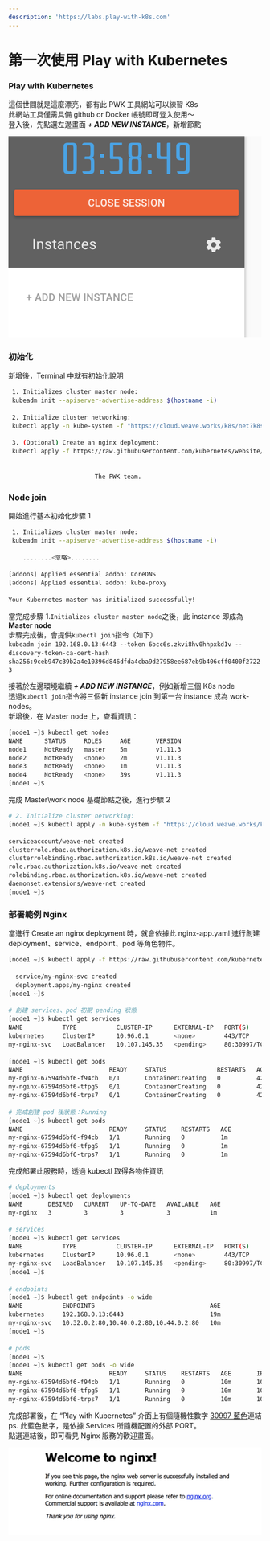 ```yaml
---
description: 'https://labs.play-with-k8s.com'
---
```


# 第一次使用 Play with Kubernetes

### Play with Kubernetes

這個世間就是這麼漂亮，都有此 PWK 工具網站可以練習 K8s  
此網站工具僅需具備 github or Docker 帳號即可登入使用～  
登入後，先點選左邊畫面 _**+ ADD NEW INSTANCE**_，新增節點

![&#xFF0B;ADD NEW INSTANCE](.gitbook/assets/image-1.png)

### 初始化

新增後，Terminal 中就有初始化說明

```bash
 1. Initializes cluster master node:
 kubeadm init --apiserver-advertise-address $(hostname -i)

 2. Initialize cluster networking:
 kubectl apply -n kube-system -f "https://cloud.weave.works/k8s/net?k8s-version=$(kubectl version | base64 |tr -d '\n')"

 3. (Optional) Create an nginx deployment:
 kubectl apply -f https://raw.githubusercontent.com/kubernetes/website/master/content/en/examples/application/nginx-app.yaml


                        The PWK team.
```

### Node join

開始進行基本初始化步驟 1

```bash
 1. Initializes cluster master node:
 kubeadm init --apiserver-advertise-address $(hostname -i)
 
    ........<忽略>........

[addons] Applied essential addon: CoreDNS
[addons] Applied essential addon: kube-proxy

Your Kubernetes master has initialized successfully!

```

當完成步驟 1.`Initializes cluster master node`之後，此 instance 即成為 **Master node**  
步驟完成後，會提供`kubectl join`指令（如下）  
`kubeadm join 192.168.0.13:6443 --token 6bcc6s.zkvi8hv0hhpxkd1v --discovery-token-ca-cert-hash sha256:9ceb947c39b2a4e10396d846dfda4cba9d27958ee687eb9b406cff0400f27223`  
  
接著於左邊環境繼續 _**+ ADD NEW INSTANCE**_，例如新增三個 K8s node  
透過`kubectl join`指令將三個新 instance join 到第一台 instance 成為 work-nodes。  
新增後，在 Master node 上，查看資訊：

```bash
[node1 ~]$ kubectl get nodes
NAME      STATUS     ROLES     AGE       VERSION
node1     NotReady   master    5m        v1.11.3
node2     NotReady   <none>    2m        v1.11.3
node3     NotReady   <none>    1m        v1.11.3
node4     NotReady   <none>    39s       v1.11.3
[node1 ~]$
```

完成 Master\work node 基礎節點之後，進行步驟 2

```bash
# 2. Initialize cluster networking:
[node1 ~]$ kubectl apply -n kube-system -f "https://cloud.weave.works/k8s/net?k8s-version=$(kubectl version | base64 |tr -d '\n')"
 
serviceaccount/weave-net created
clusterrole.rbac.authorization.k8s.io/weave-net created
clusterrolebinding.rbac.authorization.k8s.io/weave-net created
role.rbac.authorization.k8s.io/weave-net created
rolebinding.rbac.authorization.k8s.io/weave-net created
daemonset.extensions/weave-net created
[node1 ~]$
```

### 部署範例 Nginx 

當進行 Create an nginx deployment 時，就會依據此 nginx-app.yaml 進行創建 deployment、service、endpoint、pod 等角色物件。

```bash
[node1 ~]$ kubectl apply -f https://raw.githubusercontent.com/kubernetes/website/master/content/en/examples/application/nginx-app.yaml

  service/my-nginx-svc created
  deployment.apps/my-nginx created
[node1 ~]$

# 創建 services、pod 初期 pending 狀態
[node1 ~]$ kubectl get services
NAME           TYPE           CLUSTER-IP      EXTERNAL-IP   PORT(S)        AGE
kubernetes     ClusterIP      10.96.0.1       <none>        443/TCP        8m
my-nginx-svc   LoadBalancer   10.107.145.35   <pending>     80:30997/TCP   28s

[node1 ~]$ kubectl get pods
NAME                        READY     STATUS              RESTARTS   AGE
my-nginx-67594d6bf6-f94cb   0/1       ContainerCreating   0          42s
my-nginx-67594d6bf6-tfpg5   0/1       ContainerCreating   0          42s
my-nginx-67594d6bf6-trps7   0/1       ContainerCreating   0          42s

# 完成創建 pod 後狀態：Running
[node1 ~]$ kubectl get pods
NAME                        READY     STATUS    RESTARTS   AGE
my-nginx-67594d6bf6-f94cb   1/1       Running   0          1m
my-nginx-67594d6bf6-tfpg5   1/1       Running   0          1m
my-nginx-67594d6bf6-trps7   1/1       Running   0          1m

```

完成部署此服務時，透過 kubectl 取得各物件資訊

```bash
# deployments
[node1 ~]$ kubectl get deployments
NAME       DESIRED   CURRENT   UP-TO-DATE   AVAILABLE   AGE
my-nginx   3         3         3            3           1m

# services
[node1 ~]$ kubectl get services
NAME           TYPE           CLUSTER-IP      EXTERNAL-IP   PORT(S)        AGE
kubernetes     ClusterIP      10.96.0.1       <none>        443/TCP        9m
my-nginx-svc   LoadBalancer   10.107.145.35   <pending>     80:30997/TCP   1m
[node1 ~]$

# endpoints
[node1 ~]$ kubectl get endpoints -o wide
NAME           ENDPOINTS                                AGE
kubernetes     192.168.0.13:6443                        19m
my-nginx-svc   10.32.0.2:80,10.40.0.2:80,10.44.0.2:80   10m
[node1 ~]$

# pods
[node1 ~]$
[node1 ~]$ kubectl get pods -o wide
NAME                        READY     STATUS    RESTARTS   AGE       IP          NODE      NOMINATED NODE
my-nginx-67594d6bf6-f94cb   1/1       Running   0          10m       10.44.0.2   node3     <none>
my-nginx-67594d6bf6-tfpg5   1/1       Running   0          10m       10.40.0.2   node2     <none>
my-nginx-67594d6bf6-trps7   1/1       Running   0          10m       10.32.0.2   node4     <none>

```

完成部署後，在 “Play with Kubernetes” 介面上有個隨機性數字 [30997 藍色](http://ip172-18-0-35-bfi2iocgi22g00auk1vg-30997.direct.labs.play-with-k8s.com/)連結  
ps. 此藍色數字，是依據 Services 所隨機配置的外部 PORT。  
點選連結後，即可看見 Nginx 服務的歡迎畫面。

![](.gitbook/assets/image-3.png)

